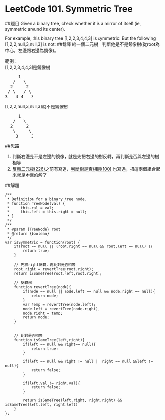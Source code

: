 # LeetCode 101. Symmetric Tree

##題目
Given a binary tree, check whether it is a mirror of itself (ie, symmetric around its center).

For example, this binary tree [1,2,2,3,4,4,3] is symmetric:
But the following [1,2,2,null,3,null,3] is not:
##翻譯
給一個二元樹，判斷他是不是鏡像樹(從root為中心，左邊跟右邊為鏡像)。

範例：   
[1,2,2,3,4,4,3]是鏡像樹
<pre>
     1
   /   \
  2     2
 / \   / \
3   4 4   3  
</pre>

[1,2,2,null,3,null,3]就不是鏡像樹
<pre>
     1
   /   \
  2     2
   \     \
    3     3
</pre>

##思路
1. 判斷右邊是不是左邊的鏡像，就是先把右邊的樹反轉，再判斷是否與左邊的樹相等
2. [反轉二元樹(226)](226md.md)之前有寫過，[判斷樹是否相同(100)](100md.md) 也寫過，把這兩個組合起來就是本題的解了 

##解題
```
/**
 * Definition for a binary tree node.
 * function TreeNode(val) {
 *     this.val = val;
 *     this.left = this.right = null;
 * }
 */
/**
 * @param {TreeNode} root
 * @return {boolean}
 */
var isSymmetric = function(root) {
    if(root == null || (root.right == null && root.left == null) ){
        return true;
    }

    // 先將right反轉，再比對是否相等
    root.right = revertTree(root.right);
    return isSameTree(root.left,root.right);

    // 反轉樹
    function revertTree(node){
        if(node == null || node.left == null && node.right == null){
            return node;
        }
        var temp = revertTree(node.left);
        node.left = revertTree(node.right);
        node.right = temp;
        return node;
    }
    
    
    // 比對是否相等
    function isSameTree(left,right){
        if(left == null && right== null){
            return true;
        }
        
        if(left == null && right != null || right == null &&left != null){
            return false;
        }
        
        if(left.val != right.val){
            return false;
        }
        
        return isSameTree(left.right, right.right) && isSameTree(left.left, right.left)
    }
};

```


